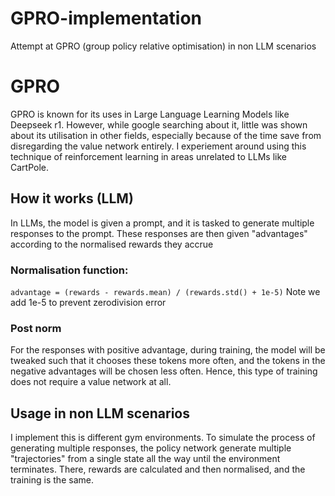 # GPRO-implementation
Attempt at GPRO (group policy relative optimisation) in non LLM scenarios

# GPRO
GPRO is known for its uses in Large Language Learning Models like Deepseek r1. However, while google searching about it, little was shown about its utilisation in other fields, especially because of the time save from disregarding the value network entirely. I experiement around using this technique of reinforcement learning in areas unrelated to LLMs like CartPole.

## How it works (LLM)
In LLMs, the model is given a prompt, and it is tasked to generate multiple responses to the prompt. These responses are then given "advantages" according to the normalised rewards they accrue

### Normalisation function:
```advantage = (rewards - rewards.mean) / (rewards.std() + 1e-5)```
Note we add 1e-5 to prevent zerodivision error

### Post norm
For the responses with positive advantage, during training, the model will be tweaked such that it chooses these tokens more often, and the tokens in the negative advantages will be chosen less often.
Hence, this type of training does not require a value network at all.

## Usage in non LLM scenarios
I implement this is different gym environments. To simulate the process of generating multiple responses, the policy network generate multiple "trajectories" from a single state all the way until the environment terminates. There, rewards are calculated and then normalised, and the training is the same.
